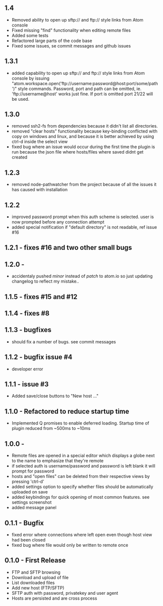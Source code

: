 ## 1.4
* Removed ability to open up sftp:// and ftp:// style links from Atom console
* Fixed missing "find" functionality when editing remote files
* Added some tests
* Refactored large parts of the code base
* Fixed some issues, se commit messages and github issues

## 1.3.1
* added capability to open up sftp:// and ftp:// style links from Atom console by issuing "atom.workspace.open('ftp://username:password@host:port/some/path')" style commands. Password, port and path can be omitted, ie. 'ftp://username@host' works just fine. If port is omitted port 21/22 will be used.

## 1.3.0
* removed ssh2-fs from dependencies because it didn't list all directories. 
* removed "clear hosts" functionality because key-binding conflicted with copy on windows and linux, and because it is better achieved by using ctrl-d inside the select view
* fixed bug where an issue would occur during the first time the plugin is run because the json file where hosts/files where saved didnt get created

## 1.2.3
* removed node-pathwatcher from the project because of all the issues it has caused with installation

## 1.2.2
* improved password prompt when this auth scheme is selected. user is now prompted before any connection attempt
* added special notification if "default directory" is not readable, ref issue #16

## 1.2.1 - fixes #16 and two other small bugs

## 1.2.0 -
* accidentaly pushed *minor* instead of *patch* to atom.io so just updating changelog to reflect my mistake..

## 1.1.5 - fixes #15 and #12

## 1.1.4 - fixes #8

## 1.1.3 - bugfixes
* should fix a number of bugs. see commit messages

## 1.1.2 - bugfix issue #4
* developer error

## 1.1.1 - issue #3
* Added save/close buttons to "New host ..."

## 1.1.0 - Refactored to reduce startup time
* Implemented Q promises to enable deferred loading. Startup time of plugin reduced from ~500ms to ~10ms

## 1.0.0 -
* Remote files are opened in a special editor which displays a globe next to the name to emphasize that they're remote
* if selected auth is username/password and password is left blank it will prompt for password
* hosts and "open files" can be deleted from their respective views by pressing 'ctrl-d'
* added settings option to specify whether files should be automatically uploaded on save
* added keybindings for quick opening of most common features. see settings screenshot
* added message panel

## 0.1.1 - Bugfix
* fixed error where connections where left open even though host view had been closed
* fixed bug where file would only be written to remote once

## 0.1.0 - First Release
* FTP and SFTP browsing
* Download and upload of file
* List downloaded files
* Add new host (FTP/SFTP)
* SFTP auth with password, privatekey and user agent
* Hosts are persisted and are cross process
